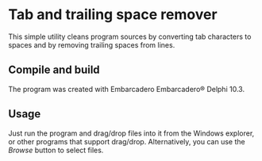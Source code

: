 # Tab and trailing space remover
This simple utility cleans program sources by converting tab characters to spaces and by removing trailing spaces from lines.

## Compile and build
The program was created with Embarcadero Embarcadero® Delphi 10.3.

## Usage
Just run the program and drag/drop files into it from the Windows explorer, or other programs that support drag/drop. Alternatively, you can use the _Browse_ button to select files.